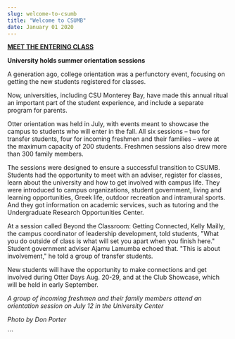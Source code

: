 ```yaml
---
slug: welcome-to-csumb
title: "Welcome to CSUMB"
date: January 01 2020
---
```


  
<p>
  <a href="https://www.youtube.com/view_play_list?p=F609CCBE53E848D5"
    ><strong>MEET THE ENTERING CLASS</strong></a
  >
</p>
<p><strong>University holds summer orientation sessions</strong></p>
<p>
  A generation ago, college orientation was a perfunctory event, focusing on
  getting the new students registered for classes.
</p>
<p>
  Now, universities, including CSU Monterey Bay, have made this annual ritual an
  important part of the student experience, and include a separate program for
  parents.
</p>
<p>
  Otter orientation was held in July, with events meant to showcase the campus
  to students who will enter in the fall. All six sessions – two for transfer
  students, four for incoming freshmen and their families – were at the maximum
  capacity of 200 students. Freshmen sessions also drew more than 300 family
  members.
</p>
<p>
  The sessions were designed to ensure a successful transition to CSUMB.
  Students had the opportunity to meet with an adviser, register for classes,
  learn about the university and how to get involved with campus life. They were
  introduced to campus organizations, student government, living and learning
  opportunities, Greek life, outdoor recreation and intramural sports. And they
  got information on academic services, such as tutoring and the Undergraduate
  Research Opportunities Center.
</p>
<p>
  At a session called Beyond the Classroom: Getting Connected, Kelly Mailly, the
  campus coordinator of leadership development, told students, "What you do
  outside of class is what will set you apart when you finish here." Student
  government adviser Ajamu Lamumba echoed that. "This is about involvement," he
  told a group of transfer students.
</p>
<p>
  New students will have the opportunity to make connections and get involved
  during Otter Days Aug. 20-29, and at the Club Showcase, which will be held in
  early September.
</p>
<p>
  <em
    >A group of incoming freshmen and their family members attend an orientation
    session on July 12 in the University Center</em
  >
</p>
<p><em>Photo by Don Porter</em></p>
<p></p>
<p></p>
<p></p>
<p></p>
<p></p>
```
